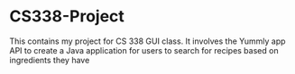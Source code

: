 # CS338-Project
This contains my project for CS 338 GUI class. It involves the Yummly app API to create a Java application for users to search for recipes based on ingredients they have
